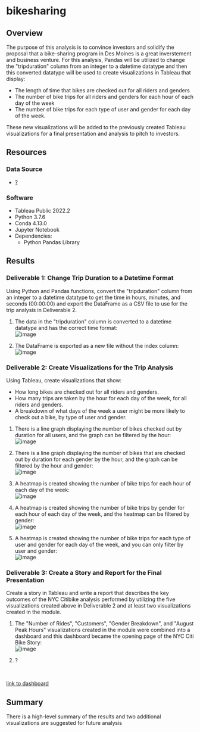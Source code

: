 # bikesharing

## Overview 
The purpose of this analysis is to convince investors and solidify the proposal that a bike-sharing program in Des Moines is a great inverstement and business venture. For this analysis, Pandas will be utilized to change the "tripduration" column from an integer to a datetime datatype and then this converted datatype will be used to create visualizations in Tableau that display:
- The length of time that bikes are checked out for all riders and genders
- The number of bike trips for all riders and genders for each hour of each day of the week
- The number of bike trips for each type of user and gender for each day of the week.

These new visualizations will be added to the previously created Tableau visualizations for a final presentation and analysis to pitch to investors.

## Resources
### Data Source 
- [?](?) 

### Software
- Tableau Public 2022.2
- Python 3.7.6
- Conda 4.13.0
- Jupyter Notebook
- Dependencies:
  - Python Pandas Library

## Results
### Deliverable 1: Change Trip Duration to a Datetime Format
Using Python and Pandas functions, convert the "tripduration" column from an integer to a datetime datatype to get the time in hours, minutes, and seconds (00:00:00) and export the DataFrame as a CSV file to use for the trip analysis in Deliverable 2.

1. The data in the "tripduration" column is converted to a datetime datatype and has the correct time format:
<br /> ![image](https://user-images.githubusercontent.com/108038989/193474116-24f5f00e-7ca1-4d7f-b070-ebe7cc90e34f.png)

2. The DataFrame is exported as a new file without the index column:
<br /> ![image](https://user-images.githubusercontent.com/108038989/193474090-6a11e9c8-278d-4017-af10-8688eeedaf6e.png)

### Deliverable 2: Create Visualizations for the Trip Analysis
Using Tableau, create visualizations that show:
  - How long bikes are checked out for all riders and genders.
  - How many trips are taken by the hour for each day of the week, for all riders and genders.
  - A breakdown of what days of the week a user might be more likely to check out a bike, by type of user and gender.

1. There is a line graph displaying the number of bikes checked out by duration for all users, and the graph can be filtered by the hour:
<br /> ![image](https://user-images.githubusercontent.com/108038989/193476990-3d3096de-cc41-4f5e-b6a3-489be9e860ae.png)

2. There is a line graph displaying the number of bikes that are checked out by duration for each gender by the hour, and the graph can be filtered by the hour and gender: 
<br /> ![image](https://user-images.githubusercontent.com/108038989/193476976-9ef60378-2a28-4e3f-a81d-f34f84e836fb.png)

3. A heatmap is created showing the number of bike trips for each hour of each day of the week:
<br /> ![image](https://user-images.githubusercontent.com/108038989/193476967-fd6a8bc6-507c-440d-837a-2e55ebb8af7b.png)

4. A heatmap is created showing the number of bike trips by gender for each hour of each day of the week, and the heatmap can be filtered by gender:
<br /> ![image](https://user-images.githubusercontent.com/108038989/193476945-1ec7eac2-78a3-4755-9f79-21fa55aec342.png)

5. A heatmap is created showing the number of bike trips for each type of user and gender for each day of the week, and you can only filter by user and gender:
<br /> ![image](https://user-images.githubusercontent.com/108038989/193476898-84974389-2707-40fd-a381-ecb65f5e1eab.png)

### Deliverable 3: Create a Story and Report for the Final Presentation
Create a story in Tableau and write a report that describes the key outcomes of the NYC Citibike analysis performed by utilizing the five visualizations created above in Deliverable 2 and at least two visualizations created in the module.

1. The "Number of Rides", "Customers", "Gender Breakdown", and "August Peak Hours" visualizations created in the module were combined into a dashboard and this dashboard became the opening page of the NYC Citi Bike Story: 
<br /> ![image](https://user-images.githubusercontent.com/108038989/193492757-2f6b6ce4-4729-4d18-8eda-e04087b01cdd.png)

2. ?
<br />

[link to dashboard](LINK)

## Summary 
There is a high-level summary of the results and two additional visualizations are suggested for future analysis
